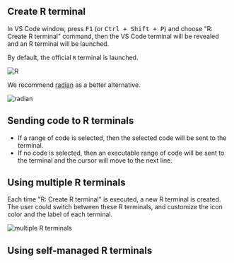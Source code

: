 ## Create R terminal

In VS Code window, press <kbd>F1</kbd> (or <kbd>Ctrl + Shift + P</kbd>) and choose "R: Create R terminal" command, then the VS Code terminal will be revealed and an R terminal will be launched.

By default, the official `R` terminal is launched.

![R](https://user-images.githubusercontent.com/4662568/122362388-ad9b3a80-cf8a-11eb-890e-1f4e6bb5ff54.png)

We recommend [radian](https://github.com/randy3k/radian) as a better alternative.

![radian](https://user-images.githubusercontent.com/4662568/122362664-e6d3aa80-cf8a-11eb-8096-22df047ab7f9.png)

## Sending code to R terminals

* If a range of code is selected, then the selected code will be sent to the terminal.
* If no code is selected, then an executable range of code will be sent to the terminal and the cursor will move to the next line.

## Using multiple R terminals

Each time "R: Create R terminal" is executed, a new R terminal is created. The user could switch between these R terminals, and customize the icon color and the label of each terminal.

![multiple R terminals](https://user-images.githubusercontent.com/4662568/122363627-ade80580-cf8b-11eb-91aa-3c77a3002259.png)

## Using self-managed R terminals
